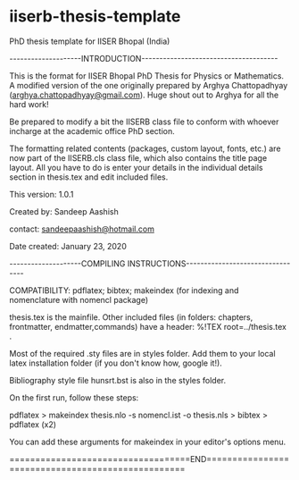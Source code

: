 # iiserb-thesis-template
PhD thesis template for IISER Bhopal (India)

--------------------INTRODUCTION--------------------------------------

This is the format for IISER Bhopal PhD Thesis for Physics or Mathematics.
A modified version of the one originally prepared by Arghya Chattopadhyay (arghya.chattopadhyay@gmail.com). Huge shout out to Arghya for all the hard work!

Be prepared to modify a bit the IISERB class file to conform with whoever incharge at the academic office PhD section. 

The formatting related contents (packages, custom layout, fonts, etc.) are now part of the IISERB.cls class file, which also contains the title page layout. 
All you have to do is enter your details in the individual details section in thesis.tex and edit included files. 

This version: 1.0.1 

Created by: Sandeep Aashish 

contact: sandeepaashish@hotmail.com

Date created: January 23, 2020

--------------------COMPILING INSTRUCTIONS---------------------------------

COMPATIBILITY: pdflatex; bibtex; makeindex (for indexing and nomenclature with nomencl package)

thesis.tex is the mainfile. Other included files (in folders: chapters, frontmatter, endmatter,commands) have a header: %!TEX root=../thesis.tex .

Most of the required .sty files are in styles folder. Add them to your local latex installation folder (if you don't know how, google it!). 

Bibliography style file hunsrt.bst is also in the styles folder.

On the first run, follow these steps:

pdflatex > makeindex thesis.nlo -s nomencl.ist -o thesis.nls > bibtex > pdflatex (x2)

You can add these arguments for makeindex in your editor's options menu.

===================================END==================================================
